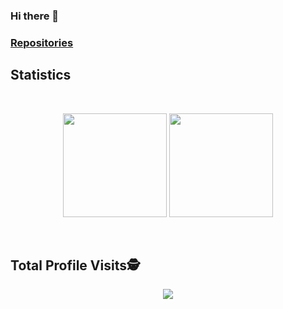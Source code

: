 ### Hi there 👋

### <a href="https://github.com/marcelocamacho?tab=repositories">Repositories</a>


## Statistics

&nbsp;&nbsp;

<p align="center"> 
<img height="166" src="https://github-readme-stats.vercel.app/api?username=marcelocamacho&show_icons=true&theme=dark&include_all_commits=true&count_private=true"/>
<img height="166" src="https://github-readme-stats.vercel.app/api/top-langs/?username=marcelocamacho&layout=compact&langs_count=8&theme=dark"/>
</p>


&nbsp;&nbsp;

## Total Profile Visits:detective:
 
 <p align="center"> 
   <img alingn="center" src="https://profile-counter.glitch.me/marcelocamacho/count.svg" />
 </p>
